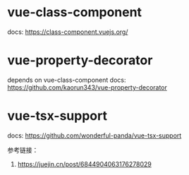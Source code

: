 # vue-class-component
docs: https://class-component.vuejs.org/

# vue-property-decorator
depends on vue-class-component
docs: https://github.com/kaorun343/vue-property-decorator

# vue-tsx-support
docs: https://github.com/wonderful-panda/vue-tsx-support


参考链接：
1. https://juejin.cn/post/6844904063176278029